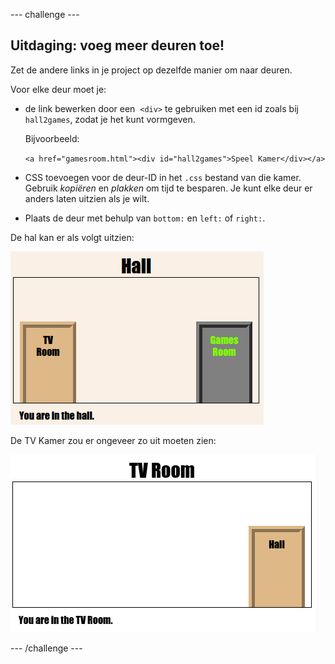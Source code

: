 \--- challenge \---

## Uitdaging: voeg meer deuren toe!

Zet de andere links in je project op dezelfde manier om naar deuren.

Voor elke deur moet je:

+ de link bewerken door een ​​ `<div>` te gebruiken met een id zoals bij `hall2games`, zodat je het kunt vormgeven.
    
    Bijvoorbeeld:
    
    `<a href="gamesroom.html"><div id="hall2games">Speel Kamer</div></a>`

+ CSS toevoegen voor de deur-ID in het `.css` bestand van die kamer. Gebruik *kopiëren* en *plakken* om tijd te besparen. Je kunt elke deur er anders laten uitzien als je wilt.

+ Plaats de deur met behulp van `bottom:` en `left:` of `right:`.

De hal kan er als volgt uitzien:

![screenshot](images/rooms-hall-doors.png)

De TV Kamer zou er ongeveer zo uit moeten zien:

![screenshot](images/rooms-tvroom-door.png)

\--- /challenge \---